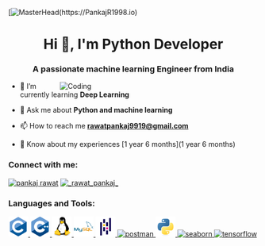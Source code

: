 [![MasterHead]([https://media.licdn.com/dms/image/C4D16AQHbX1YBDbOovQ/profile-displaybackgroundimage-shrink_350_1400/0/1617009070188?e=1676505600&v=beta&t=9ytL3B3lToZTXt3710c4uJFhd5HoQQs8LjyDvLpiaGw](https://images.pexels.com/photos/95916/pexels-photo-95916.jpeg?auto=compress&cs=tinysrgb&w=1260&h=750&dpr=1))(https://PankajR1998.io)
<h1 align="center">Hi 👋, I'm Python Developer</h1>
<h3 align="center">A passionate machine learning Engineer from India</h3>
<img src="https://lirp.cdn-website.com/2b5a0c72/dms3rep/multi/opt/Enhance-640w.gif" alt="Coding" width="400" align="right">


- 🌱 I’m currently learning **Deep Learning**

- 💬 Ask me about **Python and machine learning**

- 📫 How to reach me **rawatpankaj9919@gmail.com**

- 📄 Know about my experiences [1 year 6 months](1 year 6 months)

<h3 align="left">Connect with me:</h3>
<p align="left">
<a href="https://linkedin.com/in/pankaj rawat" target="blank"><img align="center" src="https://raw.githubusercontent.com/rahuldkjain/github-profile-readme-generator/master/src/images/icons/Social/linked-in-alt.svg" alt="pankaj rawat" height="30" width="40" /></a>
<a href="https://instagram.com/_rawat_pankaj_" target="blank"><img align="center" src="https://raw.githubusercontent.com/rahuldkjain/github-profile-readme-generator/master/src/images/icons/Social/instagram.svg" alt="_rawat_pankaj_" height="30" width="40" /></a>
</p>

<h3 align="left">Languages and Tools:</h3>
<p align="left"> <a href="https://www.cprogramming.com/" target="_blank" rel="noreferrer"> <img src="https://raw.githubusercontent.com/devicons/devicon/master/icons/c/c-original.svg" alt="c" width="40" height="40"/> </a> <a href="https://www.w3schools.com/cpp/" target="_blank" rel="noreferrer"> <img src="https://raw.githubusercontent.com/devicons/devicon/master/icons/cplusplus/cplusplus-original.svg" alt="cplusplus" width="40" height="40"/> </a> <a href="https://www.linux.org/" target="_blank" rel="noreferrer"> <img src="https://raw.githubusercontent.com/devicons/devicon/master/icons/linux/linux-original.svg" alt="linux" width="40" height="40"/> </a> <a href="https://www.mysql.com/" target="_blank" rel="noreferrer"> <img src="https://raw.githubusercontent.com/devicons/devicon/master/icons/mysql/mysql-original-wordmark.svg" alt="mysql" width="40" height="40"/> </a> <a href="https://pandas.pydata.org/" target="_blank" rel="noreferrer"> <img src="https://raw.githubusercontent.com/devicons/devicon/2ae2a900d2f041da66e950e4d48052658d850630/icons/pandas/pandas-original.svg" alt="pandas" width="40" height="40"/> </a> <a href="https://postman.com" target="_blank" rel="noreferrer"> <img src="https://www.vectorlogo.zone/logos/getpostman/getpostman-icon.svg" alt="postman" width="40" height="40"/> </a> <a href="https://www.python.org" target="_blank" rel="noreferrer"> <img src="https://raw.githubusercontent.com/devicons/devicon/master/icons/python/python-original.svg" alt="python" width="40" height="40"/> </a> <a href="https://seaborn.pydata.org/" target="_blank" rel="noreferrer"> <img src="https://seaborn.pydata.org/_images/logo-mark-lightbg.svg" alt="seaborn" width="40" height="40"/> </a> <a href="https://www.tensorflow.org" target="_blank" rel="noreferrer"> <img src="https://www.vectorlogo.zone/logos/tensorflow/tensorflow-icon.svg" alt="tensorflow" width="40" height="40"/> </a> </p>
